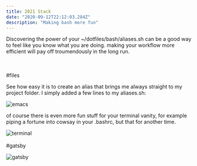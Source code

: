 ```yaml
---
title: 2021 Stack
date: "2020-09-12T22:12:03.284Z"
description: "Making bash more fun"
---
```


Discovering the power of your ~/dotfiles/bash/aliases.sh can be a
good way to feel like you know what you are doing. making
your workflow more efficient will pay off troumendously in the long
run.

<br />
<br />
#files

See how easy it is to create an alias that brings me always straight to my project folder.
I simply added a few lines to my aliases.sh:

![emacs](./aliashzr.png)

of course there is even more fun stuff for your terminal vanity, for
example piping a fortune into cowsay in your .bashrc, but that for
another time.

![terminal](./alias.jpg)
<br />
<br />
#gatsby
<br />

![gatsby](./alias_gatsby.png)
